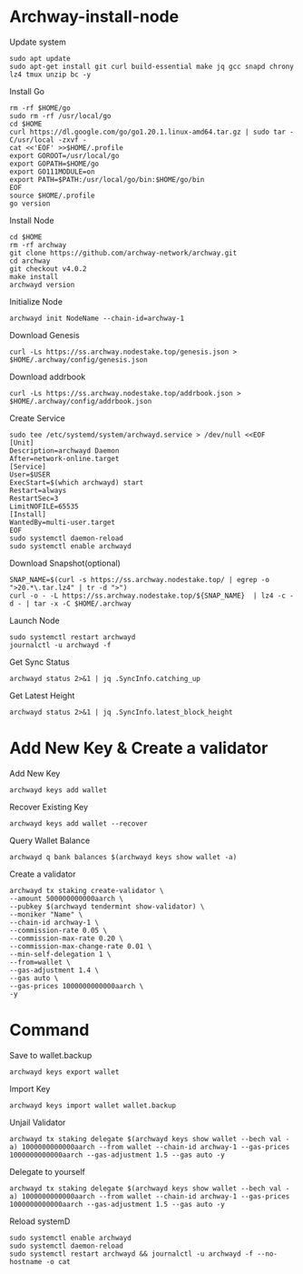 # Archway-install-node

Update system

    sudo apt update
    sudo apt-get install git curl build-essential make jq gcc snapd chrony lz4 tmux unzip bc -y

Install Go

    rm -rf $HOME/go
    sudo rm -rf /usr/local/go
    cd $HOME
    curl https://dl.google.com/go/go1.20.1.linux-amd64.tar.gz | sudo tar -C/usr/local -zxvf -
    cat <<'EOF' >>$HOME/.profile
    export GOROOT=/usr/local/go
    export GOPATH=$HOME/go
    export GO111MODULE=on
    export PATH=$PATH:/usr/local/go/bin:$HOME/go/bin
    EOF
    source $HOME/.profile
    go version

Install Node

    cd $HOME
    rm -rf archway
    git clone https://github.com/archway-network/archway.git
    cd archway
    git checkout v4.0.2
    make install
    archwayd version

Initialize Node

    archwayd init NodeName --chain-id=archway-1

Download Genesis

    curl -Ls https://ss.archway.nodestake.top/genesis.json > $HOME/.archway/config/genesis.json 

Download addrbook

    curl -Ls https://ss.archway.nodestake.top/addrbook.json > $HOME/.archway/config/addrbook.json

Create Service

    sudo tee /etc/systemd/system/archwayd.service > /dev/null <<EOF
    [Unit]
    Description=archwayd Daemon
    After=network-online.target
    [Service]
    User=$USER
    ExecStart=$(which archwayd) start
    Restart=always
    RestartSec=3
    LimitNOFILE=65535
    [Install]
    WantedBy=multi-user.target
    EOF
    sudo systemctl daemon-reload
    sudo systemctl enable archwayd

Download Snapshot(optional)

    SNAP_NAME=$(curl -s https://ss.archway.nodestake.top/ | egrep -o ">20.*\.tar.lz4" | tr -d ">")
    curl -o - -L https://ss.archway.nodestake.top/${SNAP_NAME}  | lz4 -c -d - | tar -x -C $HOME/.archway

Launch Node

    sudo systemctl restart archwayd
    journalctl -u archwayd -f

Get Sync Status

    archwayd status 2>&1 | jq .SyncInfo.catching_up

Get Latest Height

    archwayd status 2>&1 | jq .SyncInfo.latest_block_height

# Add New Key & Create a validator

Add New Key

    archwayd keys add wallet

Recover Existing Key

    archwayd keys add wallet --recover

Query Wallet Balance

    archwayd q bank balances $(archwayd keys show wallet -a)

Create a validator

    archwayd tx staking create-validator \
    --amount 500000000000aarch \
    --pubkey $(archwayd tendermint show-validator) \
    --moniker "Name" \
    --chain-id archway-1 \
    --commission-rate 0.05 \
    --commission-max-rate 0.20 \
    --commission-max-change-rate 0.01 \
    --min-self-delegation 1 \
    --from=wallet \
    --gas-adjustment 1.4 \
    --gas auto \
    --gas-prices 1000000000000aarch \
    -y

# Command

 Save to wallet.backup

    archwayd keys export wallet

Import Key

    archwayd keys import wallet wallet.backup

Unjail Validator

    archwayd tx staking delegate $(archwayd keys show wallet --bech val -a) 1000000000000aarch --from wallet --chain-id archway-1 --gas-prices 1000000000000aarch --gas-adjustment 1.5 --gas auto -y

Delegate to yourself

    archwayd tx staking delegate $(archwayd keys show wallet --bech val -a) 1000000000000aarch --from wallet --chain-id archway-1 --gas-prices 1000000000000aarch --gas-adjustment 1.5 --gas auto -y

Reload systemD

    sudo systemctl enable archwayd 
    sudo systemctl daemon-reload
    sudo systemctl restart archwayd && journalctl -u archwayd -f --no-hostname -o cat

        
